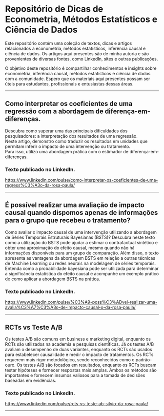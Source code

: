 # Repositório de Dicas de Econometria, Métodos Estatísticos e Ciência de Dados
Este repositório contém uma coleção de textos, dicas e artigos relacionados a econometria, métodos estatísticos, inferência causal e ciência de dados. Os artigos aqui presentes são de minha autoria e são provenientes de diversas fontes, como LinkedIn, sites e outras publicações.

O objetivo deste repositório é compartilhar conhecimentos e insights sobre econometria, inferência causal, métodos estatísticos e ciência de dados com a comunidade. Espero que os materiais aqui presentes possam ser úteis para estudantes, profissionais e entusiastas dessas áreas.

-------------------------------------------                 
## Como interpretar os coeficientes de uma regressão com a abordagem de diferença-em-diferenças.                  

Descubra como superar uma das principais dificuldades dos pesquisadores: a interpretação dos resultados de uma regressão.                       
Neste artigo, demonstro como traduzir os resultados em unidades que permitam inferir o impacto de uma intervenção ou tratamento.                   
Para isso, utilizo uma abordagem prática com o estimador de diferença-em-diferenças.                   

### Texto publicado no LinkedIn.                        
https://www.linkedin.com/pulse/como-interpretar-os-coeficientes-de-uma-regress%C3%A3o-da-rosa-paula/  

-------------------------------------------                          
## É possível realizar uma avaliação de impacto causal quando dispomos apenas de informações para o grupo que recebeu o tratamento?
Como avaliar o impacto causal de uma intervenção utilizando a abordagem de Séries Temporais Estruturais Bayesianas (BSTS)? Descubra neste texto como a utilização do BSTS pode ajudar a estimar o contrafactual sintético e obter uma aproximação do efeito causal, mesmo quando não há informações disponíveis para um grupo de comparação. Além disso, o texto apresenta as vantagens da abordagem BSTS em relação a outras técnicas de Machine Learning ou redes neurais na modelagem de séries temporais. Entenda como a probabilidade bayesiana pode ser utilizada para determinar a significância estatística do efeito causal e acompanhe um exemplo prático de como aplicar a abordagem BSTS na prática.

### Texto publicado no LinkedIn.                       
https://www.linkedin.com/pulse/%C3%A9-poss%C3%ADvel-realizar-uma-avalia%C3%A7%C3%A3o-de-impacto-causal-o-da-rosa-paula/

-------------------------------------------                         
## RCTs vs Teste A/B                                    
Os testes A/B são comuns em business e marketing digital, enquanto os RCTs são utilizados na academia e pesquisas científicas. Já os testes A/B avaliam o desempenho de duas variantes, enquanto os RCTs são usados para estabelecer causalidade e medir o impacto de tratamentos. Os RCTs requerem mais rigor metodológico, sendo reconhecidos como o padrão-ouro. Os testes A/B são focados em resultados, enquanto os RCTs buscam testar hipóteses e fornecer respostas mais amplas. Ambos os métodos são importantes e fornecem insumos valiosos para a tomada de decisões baseadas em evidências.

### Texto publicado no LinkedIn. 
https://www.linkedin.com/pulse/rcts-vs-teste-ab-silvio-da-rosa-paula/

-------------------------------------------                         
